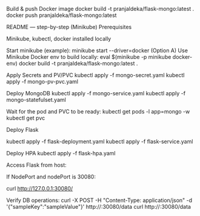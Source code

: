 Build & push Docker image
docker build -t pranjaldeka/flask-mongo:latest .
docker push pranjaldeka/flask-mongo:latest

 README — step-by-step (Minikube)
Prerequisites

Minikube, kubectl, docker installed locally

Start minikube (example):
minikube start --driver=docker
(Option A) Use Minikube Docker env to build locally:
eval $(minikube -p minikube docker-env)
docker build -t pranjaldeka/flask-mongo:latest .


Apply Secrets and PV/PVC
kubectl apply -f mongo-secret.yaml
kubectl apply -f mongo-pv-pvc.yaml

Deploy MongoDB
kubectl apply -f mongo-service.yaml
kubectl apply -f mongo-statefulset.yaml

Wait for the pod and PVC to be ready:
kubectl get pods -l app=mongo -w
kubectl get pvc

Deploy Flask

kubectl apply -f flask-deployment.yaml
kubectl apply -f flask-service.yaml

Deploy HPA 
kubectl apply -f flask-hpa.yaml


Access Flask from host:

If NodePort and nodePort is 30080:

curl http://127.0.0.1:30080/




Verify DB operations:
curl -X POST -H "Content-Type: application/json" -d '{"sampleKey":"sampleValue"}' http://<minikube-ip>:30080/data
curl http://<minikube-ip>:30080/data
